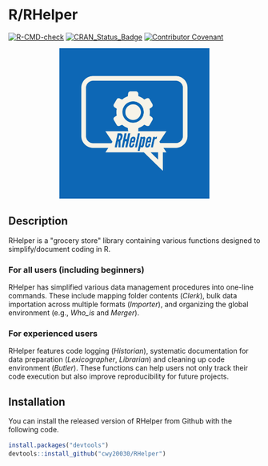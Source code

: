 # R/RHelper

[![R-CMD-check](https://github.com/cwy20030/RHelper/actions/workflows/R-CMD-check.yaml/badge.svg)](https://github.com/cwy20030/RHelper/actions/workflows/R-CMD-check.yaml)
[![CRAN_Status_Badge](https://www.r-pkg.org/badges/version/RHelper)](https://cran.r-project.org/package=RHelper)
[![Contributor Covenant](https://img.shields.io/badge/Contributor%20Covenant-2.1-4baaaa.svg)](code_of_conduct.md)

<div align="center">
  <img src="RHelper-logos.jpeg" width="300px" />
</div>

## Description
RHelper is a "grocery store" library containing various functions designed to simplify/document coding in R. 

### For all users (including beginners)
RHelper has simplified various data management procedures into one-line commands. These include mapping folder contents (<i>Clerk</i>), bulk data importation across multiple formats (<i>Importer</i>), and organizing the global environment (e.g., <i>Who_is</i> and <i>Merger</i>). 

### For experienced users
RHelper features code logging (<i>Historian</i>), systematic documentation for data preparation (<i>Lexicographer</i>, <i>Librarian</i>) and cleaning up code environment (<i>Butler</i>). These functions can help users not only track their code execution but also improve reproducibility for future projects.  

## Installation
You can install the released version of RHelper from Github with the following code.

``` r
install.packages("devtools")
devtools::install_github("cwy20030/RHelper")
``` 



